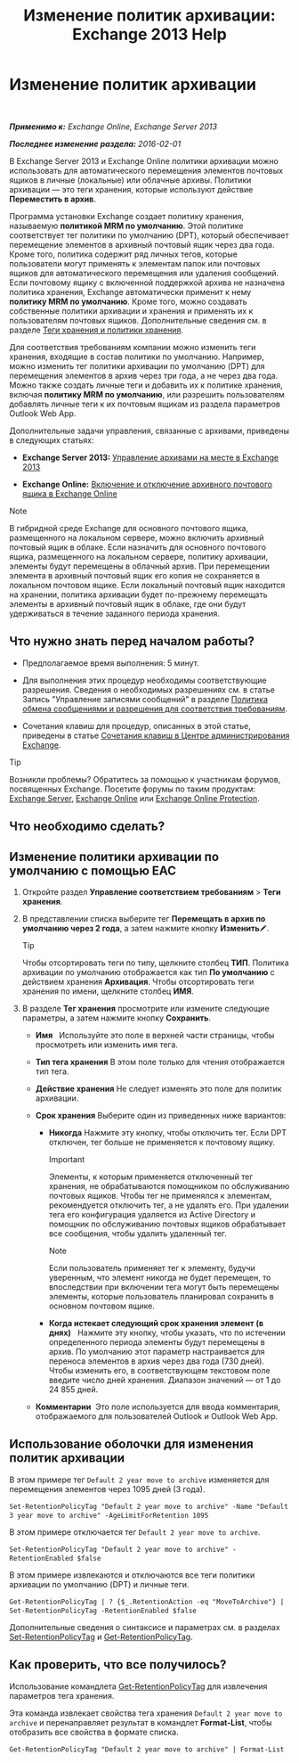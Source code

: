 ﻿---
title: 'Изменение политик архивации: Exchange 2013 Help'
TOCTitle: Изменение политик архивации
ms:assetid: 1e3002c2-801a-43ea-ae00-52ab34d76b9c
ms:mtpsurl: https://technet.microsoft.com/ru-ru/library/Hh529919(v=EXCHG.150)
ms:contentKeyID: 50487591
ms.date: 04/30/2018
mtps_version: v=EXCHG.150
ms.translationtype: HT
---

# Изменение политик архивации

 

_**Применимо к:** Exchange Online, Exchange Server 2013_

_**Последнее изменение раздела:** 2016-02-01_

В Exchange Server 2013 и Exchange Online политики архивации можно использовать для автоматического перемещения элементов почтовых ящиков в личные (локальные) или облачные архивы. Политики архивации — это теги хранения, которые используют действие **Переместить в архив**.

Программа установки Exchange создает политику хранения, называемую **политикой MRM по умолчанию**. Этой политике соответствует тег политики по умолчанию (DPT), который обеспечивает перемещение элементов в архивный почтовый ящик через два года. Кроме того, политика содержит ряд личных тегов, которые пользователи могут применять к элементам папок или почтовых ящиков для автоматического перемещения или удаления сообщений. Если почтовому ящику с включенной поддержкой архива не назначена политика хранения, Exchange автоматически применит к нему **политику MRM по умолчанию**. Кроме того, можно создавать собственные политики архивации и хранения и применять их к пользователям почтовых ящиков. Дополнительные сведения см. в разделе [Теги хранения и политики хранения](retention-tags-and-retention-policies-exchange-2013-help.md).

Для соответствия требованиям компании можно изменить теги хранения, входящие в состав политики по умолчанию. Например, можно изменить тег политики архивации по умолчанию (DPT) для перемещения элементов в архив через три года, а не через два года. Можно также создать личные теги и добавить их к политике хранения, включая **политику MRM по умолчанию**, или разрешить пользователям добавлять личные теги к их почтовым ящикам из раздела параметров Outlook Web App.

Дополнительные задачи управления, связанные с архивами, приведены в следующих статьях:

  - **Exchange Server 2013:**  [Управление архивами на месте в Exchange 2013](manage-in-place-archives-in-exchange-2013-exchange-2013-help.md)

  - **Exchange Online:**  [Включение и отключение архивного почтового ящика в Exchange Online](https://technet.microsoft.com/ru-ru/library/jj984357\(v=exchg.150\))

> [!NOTE]  
> В гибридной среде Exchange для основного почтового ящика, размещенного на локальном сервере, можно включить архивный почтовый ящик в облаке. Если назначить для основного почтового ящика, размещенного на локальном сервере, политику архивации, элементы будут перемещены в облачный архив. При перемещении элемента в архивный почтовый ящик его копия не сохраняется в локальном почтовом ящике. Если локальный почтовый ящик находится на хранении, политика архивации будет по-прежнему перемещать элементы в архивный почтовый ящик в облаке, где они будут удерживаться в течение заданного периода хранения.


## Что нужно знать перед началом работы?

  - Предполагаемое время выполнения: 5 минут.

  - Для выполнения этих процедур необходимы соответствующие разрешения. Сведения о необходимых разрешениях см. в статье Запись "Управление записями сообщений" в разделе [Политика обмена сообщениями и разрешения для соответствия требованиям](messaging-policy-and-compliance-permissions-exchange-2013-help.md).

  - Сочетания клавиш для процедур, описанных в этой статье, приведены в статье [Сочетания клавиш в Центре администрирования Exchange](keyboard-shortcuts-in-the-exchange-admin-center-exchange-online-protection-help.md).

> [!TIP]  
> Возникли проблемы? Обратитесь за помощью к участникам форумов, посвященных Exchange. Посетите форумы по таким продуктам: <a href="https://go.microsoft.com/fwlink/p/?linkid=60612">Exchange Server</a>, <a href="https://go.microsoft.com/fwlink/p/?linkid=267542">Exchange Online</a> или <a href="https://go.microsoft.com/fwlink/p/?linkid=285351">Exchange Online Protection</a>.


## Что необходимо сделать?

## Изменение политики архивации по умолчанию с помощью EAC

1.  Откройте раздел **Управление соответствием требованиям** \> **Теги хранения**.

2.  В представлении списка выберите тег **Перемещать в архив по умолчанию через 2 года**, а затем нажмите кнопку **Изменить**![Значок редактирования](images/Bb124582.6f53ccb2-1f13-4c02-bea0-30690e6ea71d(EXCHG.150).gif "Значок редактирования").
    
    > [!TIP]  
    > Чтобы отсортировать теги по типу, щелкните столбец <strong>ТИП</strong>. Политика архивации по умолчанию отображается как тип <strong>По умолчанию</strong> с действием хранения <strong>Архивация</strong>. Чтобы отсортировать теги хранения по имени, щелкните столбец <strong>ИМЯ</strong>.


3.  В разделе **Тег хранения** просмотрите или измените следующие параметры, а затем нажмите кнопку **Сохранить**.
    
      - **Имя**   Используйте это поле в верхней части страницы, чтобы просмотреть или изменить имя тега.
    
      - **Тип тега хранения** В этом поле только для чтения отображается тип тега.
    
      - **Действие хранения** Не следует изменять это поле для политик архивации.
    
      - **Срок хранения** Выберите один из приведенных ниже вариантов:
        
          - **Никогда** Нажмите эту кнопку, чтобы отключить тег. Если DPT отключен, тег больше не применяется к почтовому ящику.
            
            > [!IMPORTANT]  
            > Элементы, к которым применяется отключенный тег хранения, не обрабатываются помощником по обслуживанию почтовых ящиков. Чтобы тег не применялся к элементам, рекомендуется отключить тег, а не удалять его. При удалении тега его конфигурация удаляется из Active Directory и помощник по обслуживанию почтовых ящиков обрабатывает все сообщения, чтобы удалить удаленный тег.
            
            > [!NOTE]  
            > Если пользователь применяет тег к элементу, будучи уверенным, что элемент никогда не будет перемещен, то впоследствии при включении тега могут быть перемещены элементы, которые пользователь планировал сохранить в основном почтовом ящике.
        
          - **Когда истекает следующий срок хранения элемент (в днях)**   Нажмите эту кнопку, чтобы указать, что по истечении определенного периода элементы будут перемещены в архив. По умолчанию этот параметр настраивается для переноса элементов в архив через два года (730 дней). Чтобы изменить его, в соответствующем текстовом поле введите число дней хранения. Диапазон значений — от 1 до 24 855 дней.
    
      - **Комментарии**  Это поле используется для ввода комментария, отображаемого для пользователей Outlook и Outlook Web App.

## Использование оболочки для изменения политик архивации

В этом примере тег `Default 2 year move to archive` изменяется для перемещения элементов через 1095 дней (3 года).

    Set-RetentionPolicyTag "Default 2 year move to archive" -Name "Default 3 year move to archive" -AgeLimitForRetention 1095

В этом примере отключается тег `Default 2 year move to archive`.

    Set-RetentionPolicyTag "Default 2 year move to archive" -RetentionEnabled $false

В этом примере извлекаются и отключаются все теги политики архивации по умолчанию (DPT) и личные теги.

    Get-RetentionPolicyTag | ? {$_.RetentionAction -eq "MoveToArchive"} | Set-RetentionPolicyTag -RetentionEnabled $false

Дополнительные сведения о синтаксисе и параметрах см. в разделах [Set-RetentionPolicyTag](https://technet.microsoft.com/ru-ru/library/dd298042\(v=exchg.150\)) и [Get-RetentionPolicyTag](https://technet.microsoft.com/ru-ru/library/dd298009\(v=exchg.150\)).

## Как проверить, что все получилось?

Использование командлета [Get-RetentionPolicyTag](https://technet.microsoft.com/ru-ru/library/dd298009\(v=exchg.150\)) для извлечения параметров тега хранения.

Эта команда извлекает свойства тега хранения `Default 2 year move to archive` и перенаправляет результат в командлет **Format-List**, чтобы отобразить все свойства в формате списка.

    Get-RetentionPolicyTag "Default 2 year move to archive" | Format-List

